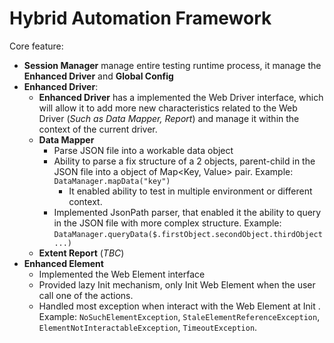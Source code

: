 # Hybrid Automation Framework

Core feature:
- **Session Manager** manage entire testing runtime process, it manage the **Enhanced Driver** and **Global Config**
- **Enhanced Driver**:
	- **Enhanced Driver** has a implemented the Web Driver interface, which will allow it to add more new characteristics related to the Web Driver (*Such as Data Mapper, Report*) and manage it within the context of the current driver.
	- **Data Mapper** 
		- Parse JSON file into a workable data object
		- Ability to parse a fix structure of a 2 objects, parent-child in the JSON file into a object of Map<Key, Value> pair.  Example: `DataManager.mapData("key")`
			- It enabled ability to test in multiple environment or different context.
		- Implemented JsonPath parser, that enabled it the ability to query in the JSON file with more complex structure. Example: `DataManager.queryData($.firstObject.secondObject.thirdObject...)`
	- **Extent Report** (*TBC*)
- **Enhanced Element**
	- Implemented the Web Element interface
	- Provided lazy Init mechanism, only Init Web Element when the user call one of the actions.
	- Handled most exception when interact with the Web Element at Init . Example: `NoSuchElementException`, `StaleElementReferenceException`, `ElementNotInteractableException`, `TimeoutException`.